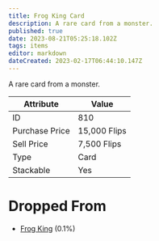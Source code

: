 ```yaml
---
title: Frog King Card
description: A rare card from a monster.
published: true
date: 2023-08-21T05:25:18.102Z
tags: items
editor: markdown
dateCreated: 2023-02-17T06:44:10.147Z
---
```


A rare card from a monster.

|Attribute|Value|
|-|-|
|ID|810|
|Purchase Price|15,000 Flips|
|Sell Price|7,500 Flips|
|Type|Card|
|Stackable|Yes|


# Dropped From
 * [Frog King](/monsters/frog-king) (0.1%)
